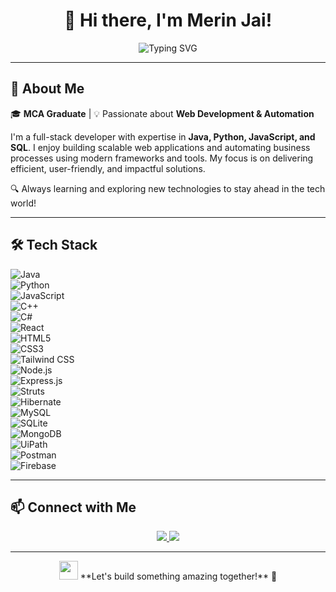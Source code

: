 <h1 align="center">  
  👋 Hi there, I'm Merin Jai!  
</h1>  

<p align="center">  
  <img src="https://readme-typing-svg.herokuapp.com?font=Fira+Code&weight=600&size=22&pause=1000&color=FFD700&center=true&vCenter=true&width=450&height=30&lines=Full+Stack+Developer;RPA+Enthusiast;Tech+Explorer" alt="Typing SVG" />  
</p>  

---

## 🚀 About Me  
🎓 **MCA Graduate** | 💡 Passionate about **Web Development & Automation**  

I'm a full-stack developer with expertise in **Java, Python, JavaScript, and SQL**. I enjoy building scalable web applications and automating business processes using modern frameworks and tools. My focus is on delivering efficient, user-friendly, and impactful solutions.  

🔍 Always learning and exploring new technologies to stay ahead in the tech world!  

---

## 🛠️ Tech Stack  

![Java](https://img.shields.io/badge/Java-ED8B00?style=for-the-badge&logo=java&logoColor=white)  
![Python](https://img.shields.io/badge/Python-3776AB?style=for-the-badge&logo=python&logoColor=white)  
![JavaScript](https://img.shields.io/badge/JavaScript-F7DF1E?style=for-the-badge&logo=javascript&logoColor=black)  
![C++](https://img.shields.io/badge/C++-00599C?style=for-the-badge&logo=c%2B%2B&logoColor=white)  
![C#](https://img.shields.io/badge/C%23-239120?style=for-the-badge&logo=c-sharp&logoColor=white)  
![React](https://img.shields.io/badge/React-61DAFB?style=for-the-badge&logo=react&logoColor=black)  
![HTML5](https://img.shields.io/badge/HTML5-E34F26?style=for-the-badge&logo=html5&logoColor=white)  
![CSS3](https://img.shields.io/badge/CSS3-1572B6?style=for-the-badge&logo=css3&logoColor=white)  
![Tailwind CSS](https://img.shields.io/badge/Tailwind_CSS-38B2AC?style=for-the-badge&logo=tailwind-css&logoColor=white)  
![Node.js](https://img.shields.io/badge/Node.js-339933?style=for-the-badge&logo=node.js&logoColor=white)  
![Express.js](https://img.shields.io/badge/Express.js-000000?style=for-the-badge&logo=express&logoColor=white)  
![Struts](https://img.shields.io/badge/Struts-000000?style=for-the-badge&logoColor=white)  
![Hibernate](https://img.shields.io/badge/Hibernate-59666C?style=for-the-badge&logo=hibernate&logoColor=white)  
![MySQL](https://img.shields.io/badge/MySQL-4479A1?style=for-the-badge&logo=mysql&logoColor=white)  
![SQLite](https://img.shields.io/badge/SQLite-003B57?style=for-the-badge&logo=sqlite&logoColor=white)  
![MongoDB](https://img.shields.io/badge/MongoDB-47A248?style=for-the-badge&logo=mongodb&logoColor=white)  
![UiPath](https://img.shields.io/badge/UiPath-EC2025?style=for-the-badge&logo=uipath&logoColor=white)  
![Postman](https://img.shields.io/badge/Postman-FF6C37?style=for-the-badge&logo=postman&logoColor=white)  
![Firebase](https://img.shields.io/badge/Firebase-FFCA28?style=for-the-badge&logo=firebase&logoColor=black)  

---

## 📫 Connect with Me  

<p align="center">  
  <a href="https://www.linkedin.com/in/merin-jai/" target="_blank">
    <img src="https://img.shields.io/badge/LinkedIn-0A66C2?style=for-the-badge&logo=linkedin&logoColor=white" />
  </a>  
  <a href="https://github.com/Merin-jai" target="_blank">
    <img src="https://img.shields.io/badge/GitHub-171515?style=for-the-badge&logo=github&logoColor=white" />
  </a>  
</p>  

---

<p align="center">  
  <img src="https://media.giphy.com/media/hvRJCLFzcasrR4ia7z/giphy.gif" width="30"> **Let's build something amazing together!** 🚀  
</p>  
